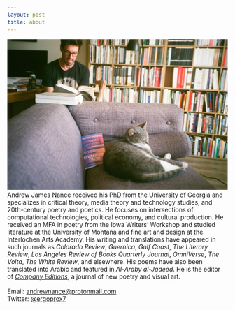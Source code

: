 ```yaml
---
layout: post
title: about
---
```

![Andrew James Nance](https://github.com/ajamesnance/ajamesnance.github.io/blob/main/nance.jpg)
Andrew James Nance received his PhD from the University of Georgia and specializes in critical theory, media theory and technology studies, and 20th-century poetry and poetics. He focuses on intersections of computational technologies, political economy, and cultural production. He received an MFA in poetry from the Iowa Writers’ Workshop and studied literature at the University of Montana and fine art and design at the Interlochen Arts Academy. His writing and translations have appeared in such journals as *Colorado Review*, *Guernica*, *Gulf Coast*, *The Literary Review*, *Los Angeles Review of Books Quarterly Journal*, *OmniVerse*, *The Volta*, *The White Review*, and elsewhere. His poems have also been translated into Arabic and featured in *Al-Araby al-Jadeed*. He is the editor of [*Company Editions*](http://www.companyeditions.com), a journal of new poetry and visual art.
<br>
<br>
Email: andrewnance@protonmail.com<br> Twitter: [@ergoprox7](https://twitter.com/ergoprox7)

